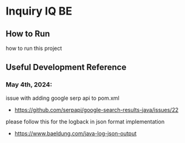 # Inquiry IQ BE
## How to Run
how to run this project
## Useful Development Reference
### May 4th, 2024:
issue with adding google serp api to pom.xml
- https://github.com/serpapi/google-search-results-java/issues/22

please follow this for the logback in json format implementation
- https://www.baeldung.com/java-log-json-output

